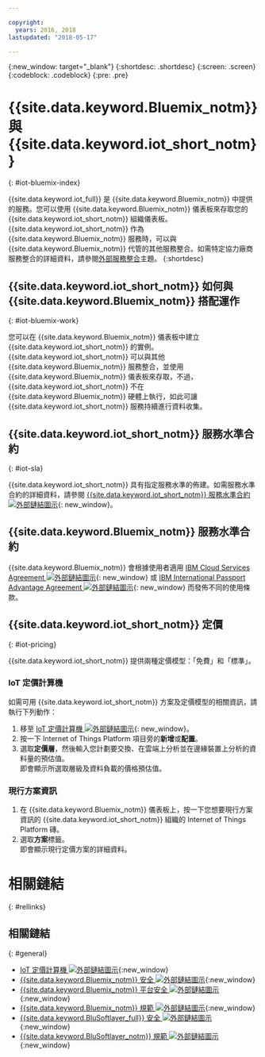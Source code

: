 ```yaml
---

copyright:
  years: 2016, 2018
lastupdated: "2018-05-17"

---
```


{:new_window: target="\_blank"}
{:shortdesc: .shortdesc}
{:screen: .screen}
{:codeblock: .codeblock}
{:pre: .pre}

# {{site.data.keyword.Bluemix_notm}} 與 {{site.data.keyword.iot_short_notm}}
{: #iot-bluemix-index}

{{site.data.keyword.iot_full}} 是 {{site.data.keyword.Bluemix_notm}} 中提供的服務。您可以使用 {{site.data.keyword.Bluemix_notm}} 儀表板來存取您的 {{site.data.keyword.iot_short_notm}} 組織儀表板。{{site.data.keyword.iot_short_notm}} 作為 {{site.data.keyword.Bluemix_notm}} 服務時，可以與 {{site.data.keyword.Bluemix_notm}} 代管的其他服務整合。如需特定協力廠商服務整合的詳細資料，請參閱[外部服務整合](extensions/index.html)主題。
{:shortdesc}

## {{site.data.keyword.iot_short_notm}} 如何與 {{site.data.keyword.Bluemix_notm}} 搭配運作
{: #iot-bluemix-work}

您可以在 {{site.data.keyword.Bluemix_notm}} 儀表板中建立 {{site.data.keyword.iot_short_notm}} 的實例。{{site.data.keyword.iot_short_notm}} 可以與其他 {{site.data.keyword.Bluemix_notm}} 服務整合，並使用 {{site.data.keyword.Bluemix_notm}} 儀表板來存取，不過，{{site.data.keyword.iot_short_notm}} 不在 {{site.data.keyword.Bluemix_notm}} 硬體上執行，如此可讓 {{site.data.keyword.iot_short_notm}} 服務持續進行資料收集。

## {{site.data.keyword.iot_short_notm}} 服務水準合約
{: #iot-sla}

{{site.data.keyword.iot_short_notm}} 具有指定服務水準的佈建。如需服務水準合約的詳細資料，請參閱 [{{site.data.keyword.iot_short_notm}} 服務水準合約 ![外部鏈結圖示](../../../icons/launch-glyph.svg "外部鏈結圖示")](http://www-03.ibm.com/software/sla/sladb.nsf/pdf/6738-03/$file/i126-6738-03_06-2016_en_US.pdf){: new_window}。

## {{site.data.keyword.Bluemix_notm}} 服務水準合約

{{site.data.keyword.Bluemix_notm}} 會根據使用者適用 [IBM Cloud Services Agreement ![外部鏈結圖示](../../../icons/launch-glyph.svg)](http://www-05.ibm.com/support/operations/files/pdf/csa_us.pdf?cm_mc_uid=65870113399114371461368&cm_mc_sid_50200000=1469524513){: new_window} 或 [IBM International Passport Advantage Agreement ![外部鏈結圖示](../../../icons/launch-glyph.svg)](https://www-01.ibm.com/software/passportadvantage/pa_agreements.html){: new_window} 而發佈不同的使用條款。 

## {{site.data.keyword.iot_short_notm}} 定價
{: #iot-pricing}

{{site.data.keyword.iot_short_notm}} 提供兩種定價模型：「免費」和「標準」。

### IoT 定價計算機
如需可用 {{site.data.keyword.iot_short_notm}} 方案及定價模型的相關資訊，請執行下列動作：
1. 移至 [IoT 定價計算機 ![外部鏈結圖示](../../../icons/launch-glyph.svg "外部鏈結圖示")](http://iot-cost-calculator.ng.bluemix.net/){: new_window}。  
2. 按一下 Internet of Things Platform 項目旁的**新增**或**配置**。
3. 選取**定價層**，然後輸入您計劃要交換、在雲端上分析並在邊緣裝置上分析的資料量的預估值。  
即會顯示所選取層級及資料負載的價格預估值。

### 現行方案資訊
1. 在 {{site.data.keyword.Bluemix_notm}} 儀表板上，按一下您想要現行方案資訊的 {{site.data.keyword.iot_short_notm}} 組織的 Internet of Things Platform 磚。
2. 選取**方案**標籤。  
即會顯示現行定價方案的詳細資料。

# 相關鏈結
{: #rellinks}


## 相關鏈結
{: #general}

* [IoT 定價計算機 ![外部鏈結圖示](../../../icons/launch-glyph.svg "外部鏈結圖示")](http://iot-cost-calculator.ng.bluemix.net/){:new_window}
* [{{site.data.keyword.Bluemix_notm}} 安全 ![外部鏈結圖示](../../../icons/launch-glyph.svg "外部鏈結圖示")](https://console.ng.bluemix.net/docs/security/index.html#security){:new_window}
* [{{site.data.keyword.Bluemix_notm}} 平台安全 ![外部鏈結圖示](../../../icons/launch-glyph.svg "外部鏈結圖示")](https://console.ng.bluemix.net/docs/security/index.html#platform-security){:new_window}
* [{{site.data.keyword.Bluemix_notm}} 規範 ![外部鏈結圖示](../../../icons/launch-glyph.svg "外部鏈結圖示")](https://console.ng.bluemix.net/docs/security/index.html#compliance){:new_window}
* [{{site.data.keyword.BluSoftlayer_full}} 安全 ![外部鏈結圖示](../../../icons/launch-glyph.svg "外部鏈結圖示")](http://www.softlayer.com/security){:new_window}
* [{{site.data.keyword.BluSoftlayer_notm}} 規範 ![外部鏈結圖示](../../../icons/launch-glyph.svg "外部鏈結圖示")](http://www.softlayer.com/compliance){:new_window}
